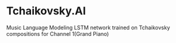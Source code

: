 # Tchaikovsky.AI
Music Language Modeling LSTM network trained on Tchaikovsky compositions for Channel 1(Grand Piano)
